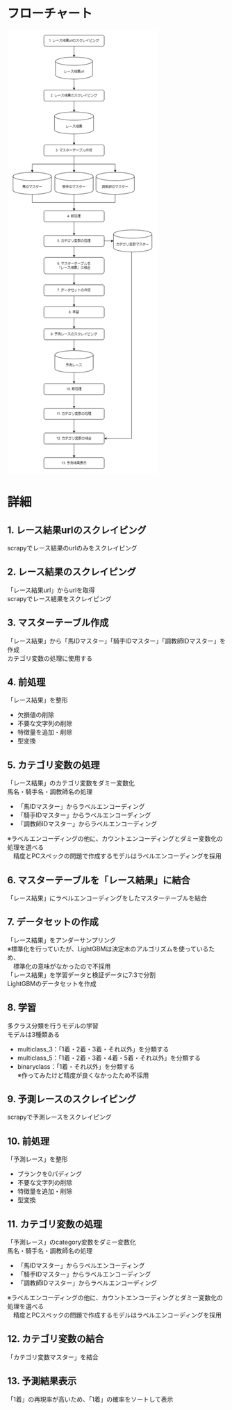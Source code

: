 # フローチャート
![フローチャート_全体](images/フローチャート_全体.drawio.png)  

# 詳細
## 1. レース結果urlのスクレイピング
scrapyでレース結果のurlのみをスクレイピング  

## 2. レース結果のスクレイピング
「レース結果url」からurlを取得  
scrapyでレース結果をスクレイピング

## 3. マスターテーブル作成
「レース結果」から「馬IDマスター」「騎手IDマスター」「調教師IDマスター」を作成  
カテゴリ変数の処理に使用する  

## 4. 前処理
「レース結果」を整形
- 欠損値の削除
- 不要な文字列の削除
- 特徴量を追加・削除
- 型変換

## 5. カテゴリ変数の処理
「レース結果」のカテゴリ変数をダミー変数化  
馬名・騎手名・調教師名の処理
- 「馬IDマスター」からラベルエンコーディング
- 「騎手IDマスター」からラベルエンコーディング
- 「調教師IDマスター」からラベルエンコーディング

※ラベルエンコーディングの他に、カウントエンコーディングとダミー変数化の処理を選べる  
　精度とPCスペックの問題で作成するモデルはラベルエンコーディングを採用


## 6. マスターテーブルを「レース結果」に結合
「レース結果」にラベルエンコーディングをしたマスターテーブルを結合  

## 7. データセットの作成
「レース結果」をアンダーサンプリング  
※標準化を行っていたが、LightGBMは決定木のアルゴリズムを使っているため、  
　標準化の意味がなかったので不採用  
「レース結果」を学習データと検証データに7:3で分割  
LightGBMのデータセットを作成  

## 8. 学習
多クラス分類を行うモデルの学習  
モデルは3種類ある  
- multiclass_3：「1着・2着・3着・それ以外」を分類する  
- multiclass_5：「1着・2着・3着・4着・5着・それ以外」を分類する  
- binaryclass：「1着・それ以外」を分類する  
  ※作ってみたけど精度が良くなかったため不採用  

## 9. 予測レースのスクレイピング
scrapyで予測レースをスクレイピング  

## 10. 前処理
「予測レース」を整形
- ブランクを0パディング
- 不要な文字列の削除
- 特徴量を追加・削除
- 型変換

## 11. カテゴリ変数の処理
「予測レース」のcategory変数をダミー変数化  
馬名・騎手名・調教師名の処理
- 「馬IDマスター」からラベルエンコーディング
- 「騎手IDマスター」からラベルエンコーディング
- 「調教師IDマスター」からラベルエンコーディング

※ラベルエンコーディングの他に、カウントエンコーディングとダミー変数化の処理を選べる  
　精度とPCスペックの問題で作成するモデルはラベルエンコーディングを採用

## 12. カテゴリ変数の結合
「カテゴリ変数マスター」を結合  

## 13. 予測結果表示
「1着」の再現率が高いため、「1着」の確率をソートして表示  
